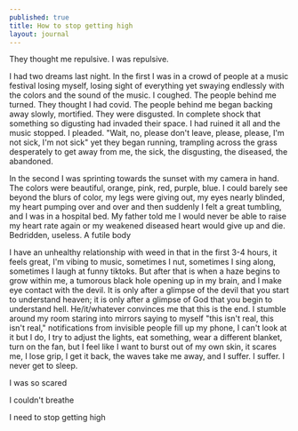 ```yaml
---
published: true
title: How to stop getting high
layout: journal
---
```


They thought me repulsive. I was repulsive.

I had two dreams last night. In the first I was in a crowd of people at a music festival losing myself, losing sight of everything yet swaying endlessly with the colors and the sound of the music. I coughed. The people behind me turned. They thought I had covid. The people behind me began backing away slowly, mortified. They were disgusted. In complete shock that something so digusting had invaded their space. I had ruined it all and the music stopped. I pleaded. "Wait, no, please don't leave, please, please, I'm not sick, I'm not sick" yet they began running, trampling across the grass desperately to get away from me, the sick, the disgusting, the diseased, the abandoned.

In the second I was sprinting towards the sunset with my camera in hand. The colors were beautiful, orange, pink, red, purple, blue. I could barely see beyond the blurs of color, my legs were giving out, my eyes nearly blinded, my heart pumping over and over and then suddenly I felt a great tumbling, and I was in a hospital bed. My father told me I would never be able to raise my heart rate again or my weakened diseased heart would give up and die. Bedridden, useless. A futile body

I have an unhealthy relationship with weed in that in the first 3-4 hours, it feels great, I'm vibing to music, sometimes I nut, sometimes I sing along, sometimes I laugh at funny tiktoks. But after that is when a haze begins to grow within me, a tumorous black hole opening up in my brain, and I make eye contact with the devil. It is only after a glimpse of the devil that you start to understand heaven; it is only after a glimpse of God that you begin to understand hell. He/it/whatever convinces me that this is the end. I stumble around my room staring into mirrors saying to myself "this isn't real, this isn't real," notifications from invisible people fill up my phone, I can't look at it but I do, I try to adjust the lights, eat something, wear a different blanket, turn on the fan, but I feel like I want to burst out of my own skin, it scares me, I lose grip, I get it back, the waves take me away, and I suffer. I suffer. I never get to sleep.

I was so scared

I couldn't breathe

I need to stop getting high